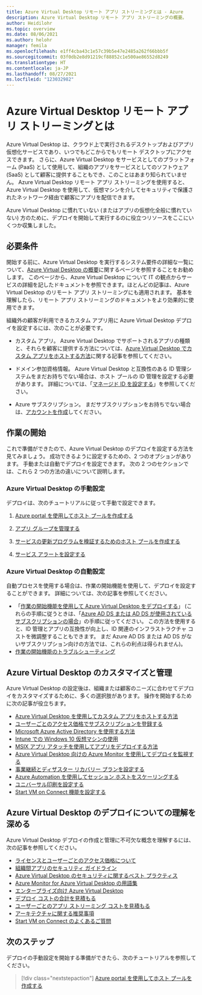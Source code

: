 ```yaml
---
title: Azure Virtual Desktop リモート アプリ ストリーミングとは - Azure
description: Azure Virtual Desktop リモート アプリ ストリーミングの概要。
author: Heidilohr
ms.topic: overview
ms.date: 08/06/2021
ms.author: helohr
manager: femila
ms.openlocfilehash: e1ff4cba43c1e57c39b5e47e2485a262f66bbb5f
ms.sourcegitcommit: 03f0db2e8d91219cf88852c1e500ae86552d8249
ms.translationtype: HT
ms.contentlocale: ja-JP
ms.lasthandoff: 08/27/2021
ms.locfileid: "123032982"
---
```

# <a name="what-is-azure-virtual-desktop-remote-app-streaming"></a>Azure Virtual Desktop リモート アプリ ストリーミングとは

Azure Virtual Desktop は、クラウド上で実行されるデスクトップおよびアプリ仮想化サービスであり、いつでもどこからでもリモート デスクトップにアクセスできます。 さらに、Azure Virtual Desktop をサービスとしてのプラットフォーム (PaaS) として使用して、組織のアプリをサービスとしてのソフトウェア (SaaS) として顧客に提供することもでき、このことはあまり知られていません。 Azure Virtual Desktop リモート アプリ ストリーミングを使用すると、Azure Virtual Desktop を使用して、仮想マシンを介してセキュリティで保護されたネットワーク経由で顧客にアプリを配信できます。

Azure Virtual Desktop に慣れていない (またはアプリの仮想化全般に慣れていない) 方のために、デプロイを開始して実行するのに役立つリソースをここにいくつか収集しました。

## <a name="requirements"></a>必要条件

開始する前に、Azure Virtual Desktop を実行するシステム要件の詳細な一覧について、[Azure Virtual Desktop の概要](../overview.md)に関するページを参照することをお勧めします。 このページから、Azure Virtual Desktop について IT の観点からサービスの詳細を記したドキュメントを参照できます。ほとんどの記事は、Azure Virtual Desktop のリモート アプリ ストリーミングにも適用されます。 基本を理解したら、リモート アプリ ストリーミングのドキュメントをより効果的に使用できます。

組織外の顧客が利用できるカスタム アプリ用に Azure Virtual Desktop デプロイを設定するには、次のことが必要です。

- カスタム アプリ。 Azure Virtual Desktop でサポートされるアプリの種類と、それらを顧客に提供する方法については、[Azure Virtual Desktop でカスタム アプリをホストする方法](custom-apps.md)に関する記事を参照してください。

- ドメイン参加資格情報。 Azure Virtual Desktop と互換性のある ID 管理システムをまだお持ちでない場合は、ホスト プールの ID 管理を設定する必要があります。 詳細については、「[マネージド ID を設定する](identities.md)」を参照してください。

- Azure サブスクリプション。 まだサブスクリプションをお持ちでない場合は、[アカウントを作成](https://azure.microsoft.com/free/?WT.mc_id=A261C142F)してください。

## <a name="get-started"></a>作業の開始

これで準備ができたので、Azure Virtual Desktop のデプロイを設定する方法を見てみましょう。 成功できるように設定するための、2 つのオプションがあります。 手動または自動でデプロイを設定できます。 次の 2 つのセクションでは、これら 2 つの方法の違いについて説明します。

### <a name="set-up-azure-virtual-desktop-manually"></a>Azure Virtual Desktop の手動設定

デプロイは、次のチュートリアルに従って手動で設定できます。

1. [Azure portal を使用してホスト プールを作成する](../create-host-pools-azure-marketplace.md?toc=/azure/virtual-desktop/remote-app-streaming/toc.json&bc=/azure/virtual-desktop/breadcrumb/toc.json)

2. [アプリ グループを管理する](../manage-app-groups.md?toc=/azure/virtual-desktop/remote-app-streaming/toc.json&bc=/azure/virtual-desktop/breadcrumb/toc.json)

3. [サービスの更新プログラムを検証するためのホスト プールを作成する](../create-validation-host-pool.md?toc=/azure/virtual-desktop/remote-app-streaming/toc.json&bc=/azure/virtual-desktop/breadcrumb/toc.json)

4. [サービス アラートを設定する](../set-up-service-alerts.md?toc=/azure/virtual-desktop/remote-app-streaming/toc.json&bc=/azure/virtual-desktop/breadcrumb/toc.json)

### <a name="set-up-azure-virtual-desktop-automatically"></a>Azure Virtual Desktop の自動設定

自動プロセスを使用する場合は、作業の開始機能を使用して、デプロイを設定することができます。 詳細については、次の記事を参照してください。

- 「[作業の開始機能を使用して Azure Virtual Desktop をデプロイする](../getting-started-feature.md?toc=/azure/virtual-desktop/remote-app-streaming/toc.json&bc=/azure/virtual-desktop/breadcrumb/toc.json)」 (これらの手順に従うときは、「[Azure AD DS または AD DS が使用されているサブスクリプションの場合](../getting-started-feature.md#for-subscriptions-with-azure-ad-ds-or-ad-ds)」の手順に従ってください。 この方法を使用すると、ID 管理とアプリの互換性が向上し、ID 関連のインフラストラクチャ コストを微調整することもできます。 まだ Azure AD DS または AD DS がないサブスクリプション向けの方法では、これらの利点は得られません)。
- [作業の開始機能のトラブルシューティング](../troubleshoot-getting-started.md?toc=/azure/virtual-desktop/remote-app-streaming/toc.json&bc=/azure/virtual-desktop/breadcrumb/toc.json)

## <a name="customize-and-manage-azure-virtual-desktop"></a>Azure Virtual Desktop のカスタマイズと管理

Azure Virtual Desktop の設定後は、組織または顧客のニーズに合わせてデプロイをカスタマイズするために、多くの選択肢があります。 操作を開始するために次の記事が役立ちます。

- [Azure Virtual Desktop を使用してカスタム アプリをホストする方法](custom-apps.md)
- [ユーザーごとのアクセス価格でサブスクリプションを登録する](per-user-access-pricing.md)
- [Microsoft Azure Active Directory を使用する方法](../../active-directory/fundamentals/active-directory-access-create-new-tenant.md)
- [Intune での Windows 10 仮想マシンの使用](/mem/intune/fundamentals/windows-10-virtual-machines)
- [MSIX アプリ アタッチを使用してアプリをデプロイする方法](msix-app-attach.md)
- [Azure Virtual Desktop 向けの Azure Monitor を使用してデプロイを監視する](../azure-monitor.md?toc=/azure/virtual-desktop/remote-app-streaming/toc.json&bc=/azure/virtual-desktop/breadcrumb/toc.json)
- [事業継続とディザスター リカバリー プランを設定する](../disaster-recovery.md?toc=/azure/virtual-desktop/remote-app-streaming/toc.json&bc=/azure/virtual-desktop/breadcrumb/toc.json)
- [Azure Automation を使用してセッション ホストをスケーリングする](../set-up-scaling-script.md?toc=/azure/virtual-desktop/remote-app-streaming/toc.json&bc=/azure/virtual-desktop/breadcrumb/toc.json)
- [ユニバーサル印刷を設定する](/universal-print/fundamentals/universal-print-getting-started)
- [Start VM on Connect 機能を設定する](../start-virtual-machine-connect.md?toc=/azure/virtual-desktop/remote-app-streaming/toc.json&bc=/azure/virtual-desktop/breadcrumb/toc.json)

## <a name="get-to-know-your-azure-virtual-desktop-deployment"></a>Azure Virtual Desktop のデプロイについての理解を深める

Azure Virtual Desktop デプロイの作成と管理に不可欠な概念を理解するには、次の記事を参照してください。

- [ライセンスとユーザーごとのアクセス価格について](licensing.md)
- [組織間アプリのセキュリティ ガイドライン](security.md)
- [Azure Virtual Desktop のセキュリティに関するベスト プラクティス](../security-guide.md?toc=/azure/virtual-desktop/remote-app-streaming/toc.json&bc=/azure/virtual-desktop/breadcrumb/toc.json)
- [Azure Monitor for Azure Virtual Desktop の用語集](../azure-monitor-glossary.md?toc=/azure/virtual-desktop/remote-app-streaming/toc.json&bc=/azure/virtual-desktop/breadcrumb/toc.json)
- [エンタープライズ向け Azure Virtual Desktop](/azure/architecture/example-scenario/wvd/windows-virtual-desktop)
- [デプロイ コストの合計を見積もる](total-costs.md)
- [ユーザーごとのアプリ ストリーミング コストを見積もる](streaming-costs.md)
- [アーキテクチャに関する推奨事項](architecture-recs.md)
- [Start VM on Connect のよくあるご質問](../start-virtual-machine-connect-faq.md?toc=/azure/virtual-desktop/remote-app-streaming/toc.json&bc=/azure/virtual-desktop/breadcrumb/toc.json)

## <a name="next-steps"></a>次のステップ

デプロイの手動設定を開始する準備ができたら、次のチュートリアルを参照してください。

> [!div class="nextstepaction"]
> [Azure portal を使用してホスト プールを作成する](../create-host-pools-azure-marketplace.md?toc=/azure/virtual-desktop/remote-app-streaming/toc.json&bc=/azure/virtual-desktop/breadcrumb/toc.json)
